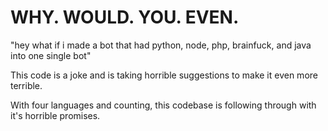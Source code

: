 # WHY. WOULD. YOU. EVEN.

"hey what if i made a bot that had python, node, php, brainfuck, and java into one single bot"

This code is a joke and is taking horrible suggestions to make it even more terrible.

With four languages and counting, this codebase is following through with it's horrible promises.

